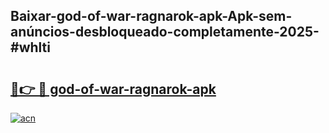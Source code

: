 ## Baixar-god-of-war-ragnarok-apk-Apk-sem-anúncios-desbloqueado-completamente-2025-#whlti

# <h2><a href="https://ainizakaria.my?title=god-of-war-ragnarok-apk&ref=22M">🔗👉 🔴 god-of-war-ragnarok-apk</a></h2>

[![acn](https://github.com/user-attachments/assets/0f9c940e-d8b0-45ae-aac7-cd30a18b3e1c)](https://ainizakaria.my?title=god-of-war-ragnarok-apk&ref=22M)

